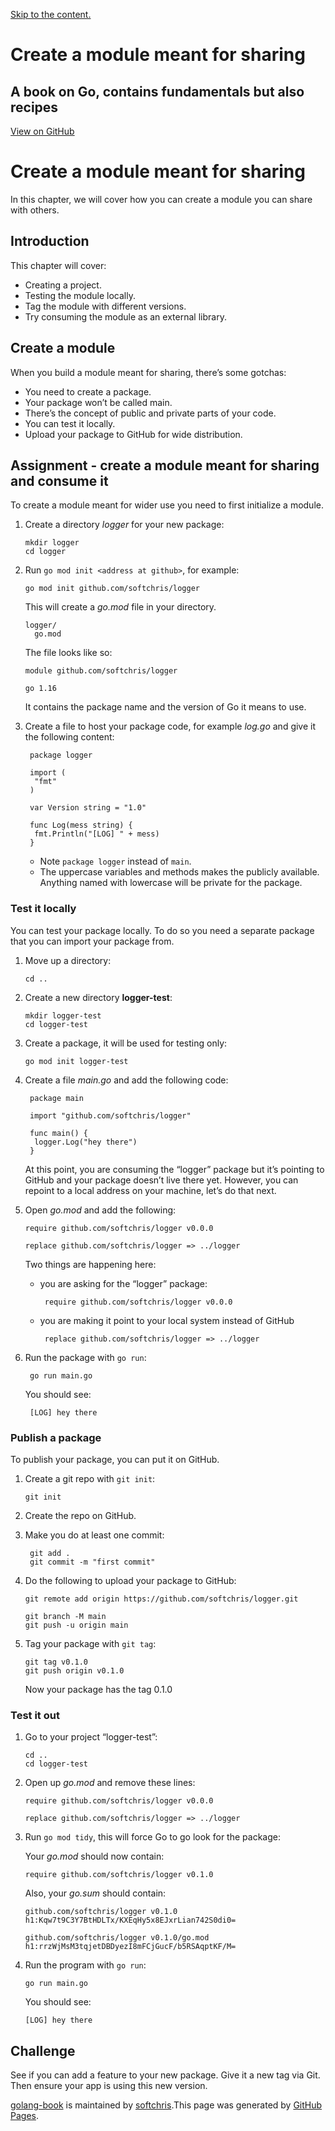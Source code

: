[Skip to the content.](#content)

# Create a module meant for sharing

## A book on Go, contains fundamentals but also recipes

 [View on GitHub](https://github.com/softchris/golang-book)

# Create a module meant for sharing

In this chapter, we will cover how you can create a module you can share with others.

## Introduction

This chapter will cover:

- Creating a project.
- Testing the module locally.
- Tag the module with different versions.
- Try consuming the module as an external library.

## Create a module

When you build a module meant for sharing, there’s some gotchas:

- You need to create a package.
- Your package won’t be called main.
- There’s the concept of public and private parts of your code.
- You can test it locally.
- Upload your package to GitHub for wide distribution.

## Assignment - create a module meant for sharing and consume it

To create a module meant for wider use you need to first initialize a module.

1. Create a directory _logger_ for your new package:





   ```
   mkdir logger
   cd logger

   ```

2. Run `go mod init <address at github>`, for example:





   ```
   go mod init github.com/softchris/logger

   ```





   This will create a _go.mod_ file in your directory.


   ```output
   logger/
     go.mod

   ```


   The file looks like so:





   ```
   module github.com/softchris/logger

   go 1.16

   ```





   It contains the package name and the version of Go it means to use.

3. Create a file to host your package code, for example _log.go_ and give it the following content:





   ```
    package logger

    import (
     "fmt"
    )

    var Version string = "1.0"

    func Log(mess string) {
     fmt.Println("[LOG] " + mess)
    }

   ```




   - Note `package logger` instead of `main`.
   - The uppercase variables and methods makes the publicly available. Anything named with lowercase will be private for the package.

### Test it locally

You can test your package locally. To do so you need a separate package that you can import your package from.

1. Move up a directory:





   ```
   cd ..

   ```

2. Create a new directory **logger-test**:





   ```
   mkdir logger-test
   cd logger-test

   ```

3. Create a package, it will be used for testing only:





   ```
   go mod init logger-test

   ```

4. Create a file _main.go_ and add the following code:





   ```
    package main

    import "github.com/softchris/logger"

    func main() {
     logger.Log("hey there")
    }

   ```





   At this point, you are consuming the “logger” package but it’s pointing to GitHub and your package doesn’t live there yet. However, you can repoint to a local address on your machine, let’s do that next.

5. Open _go.mod_ and add the following:





   ```
   require github.com/softchris/logger v0.0.0

   replace github.com/softchris/logger => ../logger

   ```





   Two things are happening here:
   - you are asking for the “logger” package:





     ```
      require github.com/softchris/logger v0.0.0

     ```

   - you are making it point to your local system instead of GitHub





     ```
      replace github.com/softchris/logger => ../logger

     ```
6. Run the package with `go run`:





   ```
    go run main.go

   ```





   You should see:


   ```output
    [LOG] hey there

   ```


### Publish a package

To publish your package, you can put it on GitHub.

1. Create a git repo with `git init`:





   ```
   git init

   ```

2. Create the repo on GitHub.

3. Make you do at least one commit:





   ```
    git add .
    git commit -m "first commit"

   ```

4. Do the following to upload your package to GitHub:





   ```
   git remote add origin https://github.com/softchris/logger.git

   git branch -M main
   git push -u origin main

   ```

5. Tag your package with `git tag`:





   ```
   git tag v0.1.0
   git push origin v0.1.0

   ```





   Now your package has the tag 0.1.0


### Test it out

1. Go to your project “logger-test”:





   ```
   cd ..
   cd logger-test

   ```

2. Open up _go.mod_ and remove these lines:





   ```
   require github.com/softchris/logger v0.0.0

   replace github.com/softchris/logger => ../logger

   ```

3. Run `go mod tidy`, this will force Go to go look for the package:

   Your _go.mod_ should now contain:





   ```
   require github.com/softchris/logger v0.1.0

   ```





   Also, your _go.sum_ should contain:





   ```
   github.com/softchris/logger v0.1.0 h1:Kqw7t9C3Y7BtHDLTx/KXEqHy5x8EJxrLian742S0di0=

   github.com/softchris/logger v0.1.0/go.mod h1:rrzWjMsM3tqjetDBDyezI8mFCjGucF/b5RSAqptKF/M=

   ```

4. Run the program with `go run`:





   ```
   go run main.go

   ```





   You should see:


   ```output
   [LOG] hey there

   ```


## Challenge

See if you can add a feature to your new package. Give it a new tag via Git. Then ensure your app is using this new version.

[golang-book](https://github.com/softchris/golang-book) is maintained by [softchris](https://github.com/softchris).This page was generated by [GitHub Pages](https://pages.github.com).